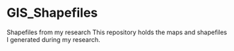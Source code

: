 # GIS_Shapefiles
Shapefiles from my research
This repository holds the maps and shapefiles I generated during my research. 
